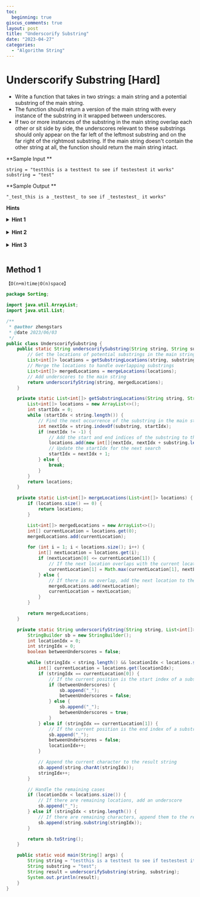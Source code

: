 ```yaml
---
toc:
  beginning: true
giscus_comments: true
layout: post
title: "Underscorify Substring"
date: "2023-04-27"
categories:
  - "Algorithm String"
---
```


# Underscorify Substring [Hard]

- Write a function that takes in two strings: a main string and a potential substring of the main string.
- The function should return a version of the main string with every instance of the substring in it wrapped between underscores.
- If two or more instances of the substring in the main string overlap each other or sit side by side, the underscores relevant to these substrings should only appear on the far left of the leftmost substring and on the far right of the rightmost substring. If the main string doesn't contain the other string at all, the function should return the main string intact.

**Sample Input **

```
string = "testthis is a testtest to see if testestest it works"
substring = "test"
```

**Sample Output **

```
"_test_this is a _testtest_ to see if _testestest_ it works"
```



**Hints**
<br>

<details> <summary><b>Hint 1</b></summary>
    <br>
    <i><strong> The first thing you need to do to solve this question is to get the locations of all instances of the substring in the main string. Try traversing the main string one character at a time and calling whatever substring-matching function is built into the language you're working in. Store a 2D array of locations, where each subarray holds the starting and ending indices of a specific instance of the substring in the main string. </strong></i>
</details>



<br>

<details> <summary><b>Hint 2</b></summary>
    <br>
    <i><strong> The second thing you need to do is to "collapse"the 2D array mentioned in Hint #1. In essence, you need to merge the locations of substrings that overlap each other or sit next to each other. Traverse the 2D array mentioned in Hint #1 and build a new 2D array that holds these "collapsed" locations. </strong></i>
</details>




<br>

<details> <summary><b>Hint 3</b></summary>
    <br>
    <i><strong> Finally, you need to create a new string with underscores added in the correct positions. Construct this new string by traversing the main string and the 2D array mentioned in Hint #2 at the same time. You might have to keep track of when you are "in between"underscores in order to correctly traverse the 2D array. </strong></i>
</details>





<br>

## Method 1

```tex
【O(n+m)time∣O(n)space】
```

```java
package Sorting;

import java.util.ArrayList;
import java.util.List;

/**
 * @author zhengstars
 * @date 2023/06/03
 */
public class UnderscorifySubstring {
    public static String underscorifySubstring(String string, String substring) {
        // Get the locations of potential substrings in the main string
        List<int[]> locations = getSubstringLocations(string, substring);
        // Merge the locations to handle overlapping substrings
        List<int[]> mergedLocations = mergeLocations(locations);
        // Add underscores to the main string
        return underscorifyString(string, mergedLocations);
    }

    private static List<int[]> getSubstringLocations(String string, String substring) {
        List<int[]> locations = new ArrayList<>();
        int startIdx = 0;
        while (startIdx < string.length()) {
            // Find the next occurrence of the substring in the main string
            int nextIdx = string.indexOf(substring, startIdx);
            if (nextIdx != -1) {
                // Add the start and end indices of the substring to the locations list
                locations.add(new int[]{nextIdx, nextIdx + substring.length()});
                // Update the startIdx for the next search
                startIdx = nextIdx + 1;
            } else {
                break;
            }
        }
        return locations;
    }

    private static List<int[]> mergeLocations(List<int[]> locations) {
        if (locations.size() == 0) {
            return locations;
        }

        List<int[]> mergedLocations = new ArrayList<>();
        int[] currentLocation = locations.get(0);
        mergedLocations.add(currentLocation);

        for (int i = 1; i < locations.size(); i++) {
            int[] nextLocation = locations.get(i);
            if (nextLocation[0] <= currentLocation[1]) {
                // If the next location overlaps with the current location, update the end index of the current location
                currentLocation[1] = Math.max(currentLocation[1], nextLocation[1]);
            } else {
                // If there is no overlap, add the next location to the merged locations and update the current location
                mergedLocations.add(nextLocation);
                currentLocation = nextLocation;
            }
        }

        return mergedLocations;
    }

    private static String underscorifyString(String string, List<int[]> locations) {
        StringBuilder sb = new StringBuilder();
        int locationIdx = 0;
        int stringIdx = 0;
        boolean betweenUnderscores = false;

        while (stringIdx < string.length() && locationIdx < locations.size()) {
            int[] currentLocation = locations.get(locationIdx);
            if (stringIdx == currentLocation[0]) {
                // If the current position is the start index of a substring, decide whether to add an underscore based on whether we are currently between underscores
                if (betweenUnderscores) {
                    sb.append("_");
                    betweenUnderscores = false;
                } else {
                    sb.append("_");
                    betweenUnderscores = true;
                }
            } else if (stringIdx == currentLocation[1]) {
                // If the current position is the end index of a substring, add an underscore and move to the next location
                sb.append("_");
                betweenUnderscores = false;
                locationIdx++;
            }

            // Append the current character to the result string
            sb.append(string.charAt(stringIdx));
            stringIdx++;
        }

        // Handle the remaining cases
        if (locationIdx < locations.size()) {
            // If there are remaining locations, add an underscore
            sb.append("_");
        } else if (stringIdx < string.length()) {
            // If there are remaining characters, append them to the result string
            sb.append(string.substring(stringIdx));
        }

        return sb.toString();
    }

    public static void main(String[] args) {
        String string = "testthis is a testtest to see if testestest it works";
        String substring = "test";
        String result = underscorifySubstring(string, substring);
        System.out.println(result);
    }
}
```

